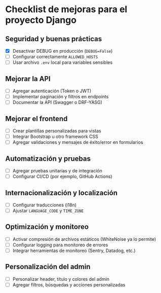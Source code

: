 # Checklist de mejoras para el proyecto Django

## Seguridad y buenas prácticas
- [x] Desactivar DEBUG en producción (`DEBUG=False`)
- [ ] Configurar correctamente `ALLOWED_HOSTS`
- [ ] Usar archivo `.env` local para variables sensibles

## Mejorar la API
- [ ] Agregar autenticación (Token o JWT)
- [ ] Implementar paginación y filtros en endpoints
- [ ] Documentar la API (Swagger o DRF-YASG)

## Mejorar el frontend
- [ ] Crear plantillas personalizadas para vistas
- [ ] Integrar Bootstrap u otro framework CSS
- [ ] Agregar validaciones y mensajes de éxito/error en formularios

## Automatización y pruebas
- [ ] Agregar pruebas unitarias y de integración
- [ ] Configurar CI/CD (por ejemplo, GitHub Actions)

## Internacionalización y localización
- [ ] Configurar traducciones (i18n)
- [ ] Ajustar `LANGUAGE_CODE` y `TIME_ZONE`

## Optimización y monitoreo
- [ ] Activar compresión de archivos estáticos (WhiteNoise ya lo permite)
- [ ] Configurar logging para monitoreo de errores
- [ ] Integrar herramientas de monitoreo (Sentry, Datadog, etc.)

## Personalización del admin
- [ ] Personalizar header, título y colores del admin
- [ ] Agregar filtros, búsquedas y acciones personalizadas 